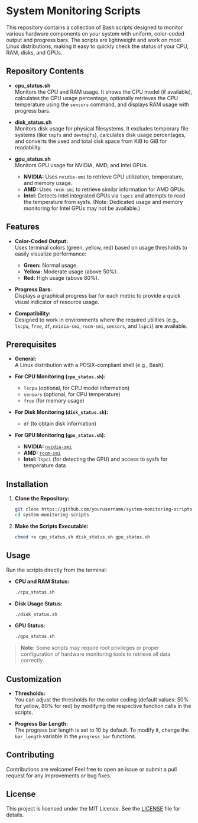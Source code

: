 # System Monitoring Scripts

This repository contains a collection of Bash scripts designed to monitor various hardware components on your system with uniform, color-coded output and progress bars. The scripts are lightweight and work on most Linux distributions, making it easy to quickly check the status of your CPU, RAM, disks, and GPUs.

## Repository Contents

- **cpu_status.sh**  
  Monitors the CPU and RAM usage. It shows the CPU model (if available), calculates the CPU usage percentage, optionally retrieves the CPU temperature using the `sensors` command, and displays RAM usage with progress bars.

- **disk_status.sh**  
  Monitors disk usage for physical filesystems. It excludes temporary file systems (like `tmpfs` and `devtmpfs`), calculates disk usage percentages, and converts the used and total disk space from KiB to GiB for readability.

- **gpu_status.sh**  
  Monitors GPU usage for NVIDIA, AMD, and Intel GPUs.  
  - **NVIDIA:** Uses `nvidia-smi` to retrieve GPU utilization, temperature, and memory usage.  
  - **AMD:** Uses `rocm-smi` to retrieve similar information for AMD GPUs.  
  - **Intel:** Detects Intel integrated GPUs via `lspci` and attempts to read the temperature from sysfs. (Note: Dedicated usage and memory monitoring for Intel GPUs may not be available.)

## Features

- **Color-Coded Output:**  
  Uses terminal colors (green, yellow, red) based on usage thresholds to easily visualize performance:
  - **Green:** Normal usage.
  - **Yellow:** Moderate usage (above 50%).
  - **Red:** High usage (above 80%).

- **Progress Bars:**  
  Displays a graphical progress bar for each metric to provide a quick visual indicator of resource usage.

- **Compatibility:**  
  Designed to work in environments where the required utilities (e.g., `lscpu`, `free`, `df`, `nvidia-smi`, `rocm-smi`, `sensors`, and `lspci`) are available.

## Prerequisites

- **General:**  
  A Linux distribution with a POSIX-compliant shell (e.g., Bash).

- **For CPU Monitoring (`cpu_status.sh`):**
  - `lscpu` (optional, for CPU model information)
  - `sensors` (optional, for CPU temperature)
  - `free` (for memory usage)

- **For Disk Monitoring (`disk_status.sh`):**
  - `df` (to obtain disk information)

- **For GPU Monitoring (`gpu_status.sh`):**
  - **NVIDIA:** [`nvidia-smi`](https://developer.nvidia.com/nvidia-system-management-interface)
  - **AMD:** [`rocm-smi`](https://github.com/RadeonOpenCompute/rocm_smi_lib)
  - **Intel:** `lspci` (for detecting the GPU) and access to sysfs for temperature data

## Installation

1. **Clone the Repository:**

   ```bash
   git clone https://github.com/yourusername/system-monitoring-scripts.git
   cd system-monitoring-scripts
   ```

2. **Make the Scripts Executable:**

   ```bash
   chmod +x cpu_status.sh disk_status.sh gpu_status.sh
   ```

## Usage

Run the scripts directly from the terminal:

- **CPU and RAM Status:**

  ```bash
  ./cpu_status.sh
  ```

- **Disk Usage Status:**

  ```bash
  ./disk_status.sh
  ```

- **GPU Status:**

  ```bash
  ./gpu_status.sh
  ```

> **Note:** Some scripts may require root privileges or proper configuration of hardware monitoring tools to retrieve all data correctly.

## Customization

- **Thresholds:**  
  You can adjust the thresholds for the color coding (default values: 50% for yellow, 80% for red) by modifying the respective function calls in the scripts.

- **Progress Bar Length:**  
  The progress bar length is set to 10 by default. To modify it, change the `bar_length` variable in the `progress_bar` functions.

## Contributing

Contributions are welcome! Feel free to open an issue or submit a pull request for any improvements or bug fixes.

## License

This project is licensed under the MIT License. See the [LICENSE](LICENSE) file for details.